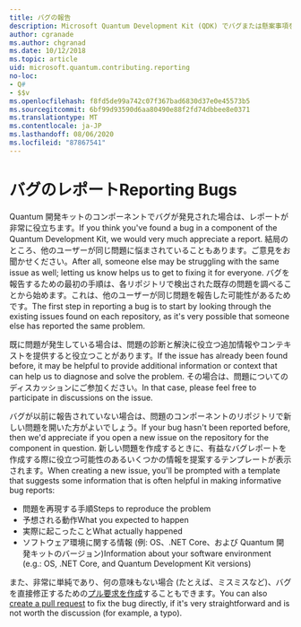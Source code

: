 ```yaml
---
title: バグの報告
description: Microsoft Quantum Development Kit (QDK) でバグまたは懸案事項を報告する方法について説明します。
author: cgranade
ms.author: chgranad
ms.date: 10/12/2018
ms.topic: article
uid: microsoft.quantum.contributing.reporting
no-loc:
- Q#
- $$v
ms.openlocfilehash: f8fd5de99a742c07f367bad6830d37e0e45573b5
ms.sourcegitcommit: 6bf99d93590d6aa80490e88f2fd74dbbee8e0371
ms.translationtype: MT
ms.contentlocale: ja-JP
ms.lasthandoff: 08/06/2020
ms.locfileid: "87867541"
---
```

# <a name="reporting-bugs"></a><span data-ttu-id="412f2-103">バグのレポート</span><span class="sxs-lookup"><span data-stu-id="412f2-103">Reporting Bugs</span></span> #

<span data-ttu-id="412f2-104">Quantum 開発キットのコンポーネントでバグが発見された場合は、レポートが非常に役立ちます。</span><span class="sxs-lookup"><span data-stu-id="412f2-104">If you think you've found a bug in a component of the Quantum Development Kit, we would very much appreciate a report.</span></span>
<span data-ttu-id="412f2-105">結局のところ、他のユーザーが同じ問題に悩まされていることもあります。ご意見をお聞かせください。</span><span class="sxs-lookup"><span data-stu-id="412f2-105">After all, someone else may be struggling with the same issue as well; letting us know helps us to get to fixing it for everyone.</span></span>
<span data-ttu-id="412f2-106">バグを報告するための最初の手順は、各リポジトリで検出された既存の問題を調べることから始めます。これは、他のユーザーが同じ問題を報告した可能性があるためです。</span><span class="sxs-lookup"><span data-stu-id="412f2-106">The first step in reporting a bug is to start by looking through the existing issues found on each repository, as it's very possible that someone else has reported the same problem.</span></span>

<span data-ttu-id="412f2-107">既に問題が発生している場合は、問題の診断と解決に役立つ追加情報やコンテキストを提供すると役立つことがあります。</span><span class="sxs-lookup"><span data-stu-id="412f2-107">If the issue has already been found before, it may be helpful to provide additional information or context that can help us to diagnose and solve the problem.</span></span>
<span data-ttu-id="412f2-108">その場合は、問題についてのディスカッションにご参加ください。</span><span class="sxs-lookup"><span data-stu-id="412f2-108">In that case, please feel free to participate in discussions on the issue.</span></span>

<span data-ttu-id="412f2-109">バグが以前に報告されていない場合は、問題のコンポーネントのリポジトリで新しい問題を開いた方がよいでしょう。</span><span class="sxs-lookup"><span data-stu-id="412f2-109">If your bug hasn't been reported before, then we'd appreciate if you open a new issue on the repository for the component in question.</span></span>
<span data-ttu-id="412f2-110">新しい問題を作成するときに、有益なバグレポートを作成する際に役立つ可能性のあるいくつかの情報を提案するテンプレートが表示されます。</span><span class="sxs-lookup"><span data-stu-id="412f2-110">When creating a new issue, you'll be prompted with a template that suggests some information that is often helpful in making informative bug reports:</span></span>

- <span data-ttu-id="412f2-111">問題を再現する手順</span><span class="sxs-lookup"><span data-stu-id="412f2-111">Steps to reproduce the problem</span></span>
- <span data-ttu-id="412f2-112">予想される動作</span><span class="sxs-lookup"><span data-stu-id="412f2-112">What you expected to happen</span></span>
- <span data-ttu-id="412f2-113">実際に起こったこと</span><span class="sxs-lookup"><span data-stu-id="412f2-113">What actually happened</span></span>
- <span data-ttu-id="412f2-114">ソフトウェア環境に関する情報 (例: OS、.NET Core、および Quantum 開発キットのバージョン)</span><span class="sxs-lookup"><span data-stu-id="412f2-114">Information about your software environment (e.g.: OS, .NET Core, and Quantum Development Kit versions)</span></span>

<span data-ttu-id="412f2-115">また、非常に単純であり、何の意味もない場合 (たとえば、ミスミスなど)、バグを直接修正するための[プル要求を作成](https://help.github.com/articles/about-pull-requests/)することもできます。</span><span class="sxs-lookup"><span data-stu-id="412f2-115">You can also [create a pull request](https://help.github.com/articles/about-pull-requests/) to fix the bug directly, if it's very straightforward and is not worth the discussion (for example, a typo).</span></span>

